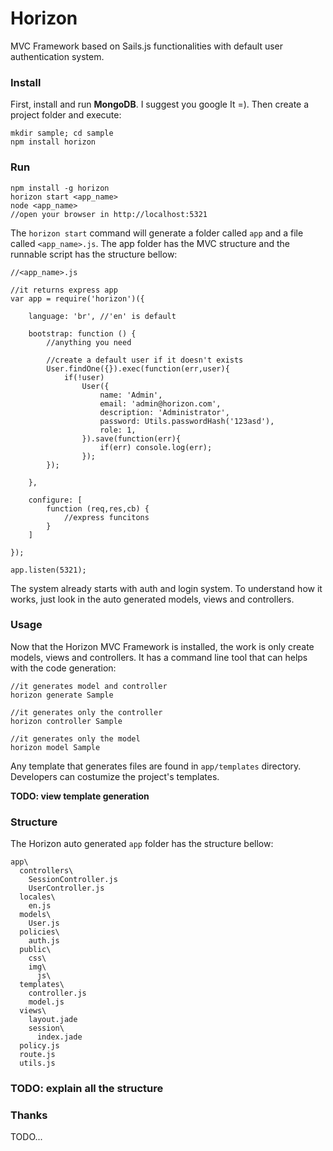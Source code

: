 Horizon
===============

MVC Framework based on Sails.js functionalities with default user authentication system.

### Install

First, install and run **MongoDB**. I suggest you google It =). Then create a project folder and execute:

    mkdir sample; cd sample
    npm install horizon

### Run

	npm install -g horizon
	horizon start <app_name>
	node <app_name>
	//open your browser in http://localhost:5321

The `horizon start` command will generate a folder called `app` and a file called `<app_name>.js`. The app folder has the MVC structure and the runnable script has the structure bellow:

	//<app_name>.js
	
	//it returns express app
	var app = require('horizon')({
	
		language: 'br', //'en' is default 
		
		bootstrap: function () {
			//anything you need
			
			//create a default user if it doesn't exists
			User.findOne({}).exec(function(err,user){
      			if(!user)
       				User({
          				name: 'Admin',
          				email: 'admin@horizon.com',
          				description: 'Administrator',
          				password: Utils.passwordHash('123asd'),
          				role: 1,
        			}).save(function(err){
        				if(err) console.log(err);
        			});
    		});
    		
		},
		
		configure: [
			function (req,res,cb) {
				//express funcitons
			}
		]
		
	});
	
	app.listen(5321);

The system already starts with auth and login system. To understand how it works, just look in the auto generated models, views and controllers. 

### Usage

Now that the Horizon MVC Framework is installed, the work is only create models, views and controllers. It has a command line tool that can helps with the code generation:
	
	//it generates model and controller
	horizon generate Sample
	
	//it generates only the controller
	horizon controller Sample
	
	//it generates only the model
	horizon model Sample
	
	
Any template that generates files are found in `app/templates` directory. Developers can costumize the project's templates.

**TODO: view template generation**

### Structure
The Horizon auto generated `app` folder has the structure bellow:

	app\
	  controllers\
	    SessionController.js
	    UserController.js
	  locales\
	    en.js
	  models\
	    User.js
	  policies\
	    auth.js
	  public\
	    css\
	    img\
	      js\
	  templates\
	    controller.js
	    model.js
	  views\
	    layout.jade
	    session\
	      index.jade
	  policy.js
	  route.js
	  utils.js
	  
### TODO: explain all the structure

### Thanks
TODO...
